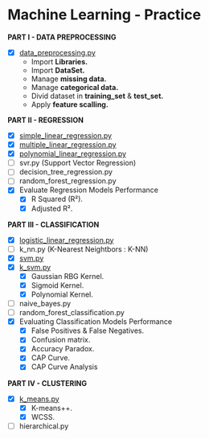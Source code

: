 # Machine Learning - Practice

**PART I - DATA PREPROCESSING**
* [X] [data_preprocessing.py](https://github.com/FlorianBergeron/machine_learning_practice/blob/master/Part_1_DataPreprocessing/data_preprocessing.py)
  * Import **Libraries.**
  * Import **DataSet.**
  * Manage **missing data.**
  * Manage **categorical data.**
  * Divid dataset in **training_set** & **test_set.**
  * Apply **feature scalling.**
  
**PART II - REGRESSION**
* [X] [simple_linear_regression.py](https://github.com/FlorianBergeron/machine_learning_practice/blob/master/Part_2_Regression/1_Simple_Linear_Regression/simple_linear_regression.py)
* [X] [multiple_linear_regression.py](https://github.com/FlorianBergeron/machine_learning_practice/blob/master/Part_2_Regression/2_Multiple_Linear_Regression/multiple_linear_regression.py)
* [X] [polynomial_linear_regression.py](https://github.com/FlorianBergeron/machine_learning_practice/blob/master/Part_2_Regression/3_Polynomial_Linear_Regression/polynomial_linear_regression.py)
* [ ] svr.py (Support Vector Regression)
* [ ] decision_tree_regression.py
* [ ] random_forest_regression.py
* [X] Evaluate Regression Models Performance
  * [X] R Squared (R²).
  * [X] Adjusted R².

**PART III - CLASSIFICATION**
* [X] [logistic_linear_regression.py](https://github.com/FlorianBergeron/machine_learning_practice/blob/master/Part_3_Classification/1_Logistic_Linear_Regression/regression_logistique.py)
* [ ] k_nn.py (K-Nearest Neightbors : K-NN)
* [X] [svm.py](https://github.com/FlorianBergeron/machine_learning_practice/blob/master/Part_3_Classification/2_SVM/svm.py)
* [X] [k_svm.py](https://github.com/FlorianBergeron/machine_learning_practice/blob/master/Part_3_Classification/3_Kernal_SVM/kernel_svm.py)
  * [X] Gaussian RBG Kernel.
  * [X] Sigmoid Kernel.
  * [X] Polynomial Kernel.
* [ ] naive_bayes.py
* [ ] random_forest_classification.py
* [X] Evaluating Classification Models Performance
  * [X] False Positives & False Negatives.
  * [X] Confusion matrix.
  * [X] Accuracy Paradox.
  * [X] CAP Curve.
  * [X] CAP Curve Analysis

**PART IV - CLUSTERING**
* [X] [k_means.py](https://github.com/FlorianBergeron/machine_learning_practice/blob/master/Part_4_Clustering/1_K-Means/k_means.py)
  * [X] K-means++.
  * [X] WCSS.
* [ ] hierarchical.py
